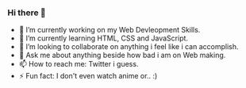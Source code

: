 ### Hi there 👋

- 🔭 I’m currently working on my Web Devleopment Skills.
- 🌱 I’m currently learning HTML, CSS and JavaScript.
- 👯 I’m looking to collaborate on anything i feel like i can accomplish.
- 💬 Ask me about anything beside how bad i am on Web making.
- 📫 How to reach me: Twitter i guess.
- ⚡ Fun fact: I don't even watch anime or.. :)

